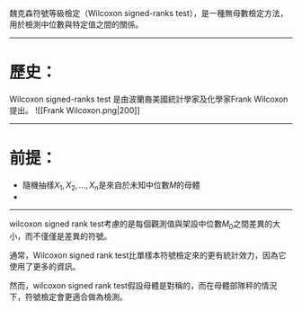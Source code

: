 魏克森符號等級檢定（Wilcoxon signed-ranks test），是一種無母數檢定方法，用於檢測中位數與特定值之間的關係。
- - -
# 歷史：
Wilcoxon signed-ranks test 是由波蘭裔美國統計學家及化學家Frank Wilcoxon提出。
![[Frank Wilcoxon.png|200]]
- - -
# 前提：
- 隨機抽樣$X_1,X_2,\ldots,X_n$是來自於未知中位數$M$的母體
- 
- - -

wilcoxon signed rank test考慮的是每個觀測值與架設中位數$M_0$之間差異的大小，而不僅僅是差異的符號。

通常，Wilcoxon signed rank test比單樣本符號檢定來的更有統計效力，因為它使用了更多的資訊。

然而，wilcoxon signed rank test假設母體是對稱的，而在母體部隊秤的情況下，符號檢定會更適合做為檢測。